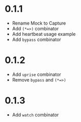 # 0.1.1
* Rename Mock to Capture
* Add `(*=>)` combinator
* Add heartbeat usage example
* Add `bypass` combinator

# 0.1.2
* Add `uprise` combinator
* Remove `bypass` and `(*=>)`

# 0.1.3
* Add `watch` combinator
